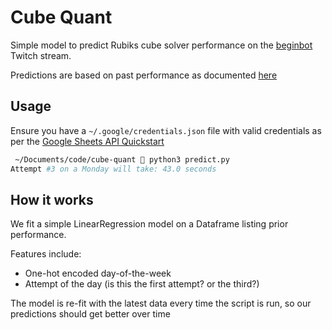 # Cube Quant

Simple model to predict Rubiks cube solver performance on the [beginbot](https://twitch.tv/beginbot) Twitch stream.

Predictions are based on past performance as documented [here](https://docs.google.com/spreadsheets/d/1fR7O9sgzjfrYCJN2ITZzFYjHiSQUUf_DkuxsfbutZms/edit#gid=0)

## Usage

Ensure you have a `~/.google/credentials.json` file with valid credentials as per the [Google Sheets API Quickstart](https://developers.google.com/sheets/api/quickstart/python)

```sh
 ~/Documents/code/cube-quant  python3 predict.py         
Attempt #3 on a Monday will take: 43.0 seconds
```

## How it works

We fit a simple LinearRegression model on a Dataframe listing prior performance.

Features include:
- One-hot encoded day-of-the-week
- Attempt of the day (is this the first attempt? or the third?)

The model is re-fit with the latest data every time the script is run, so our predictions should get better over time
